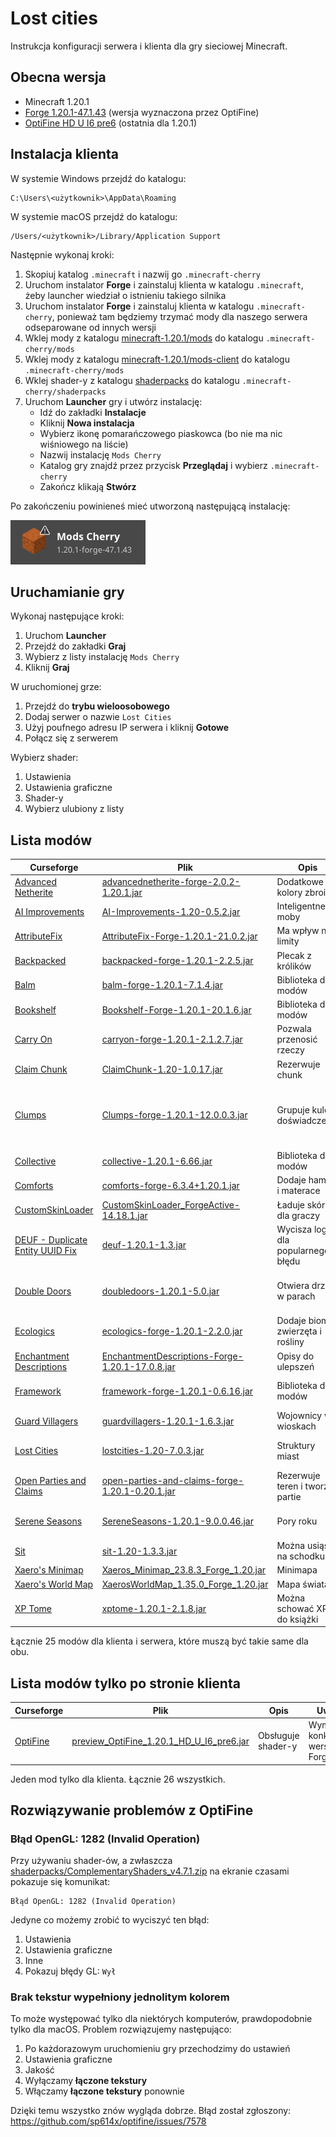 
# Lost cities

Instrukcja konfiguracji serwera i klienta dla gry sieciowej Minecraft.

## Obecna wersja

- Minecraft 1.20.1
- [Forge 1.20.1-47.1.43](https://files.minecraftforge.net/net/minecraftforge/forge/) (wersja wyznaczona przez OptiFine)
- [OptiFine HD U I6 pre6](https://www.optifine.net/downloads) (ostatnia dla 1.20.1)

## Instalacja klienta

W systemie Windows przejdź do katalogu:

```
C:\Users\<użytkownik>\AppData\Roaming
```

W systemie macOS przejdź do katalogu:

```
/Users/<użytkownik>/Library/Application Support
```

Następnie wykonaj kroki:

1. Skopiuj katalog `.minecraft` i nazwij go `.minecraft-cherry`
2. Uruchom instalator **Forge** i zainstaluj klienta w katalogu `.minecraft`, żeby launcher wiedział o istnieniu takiego silnika
3. Uruchom instalator **Forge** i zainstaluj klienta w katalogu `.minecraft-cherry`, ponieważ tam będziemy trzymać mody dla naszego serwera odseparowane od innych wersji
4. Wklej mody z katalogu [minecraft-1.20.1/mods](./minecraft-1.20.1/mods) do katalogu `.minecraft-cherry/mods`
5. Wklej mody z katalogu [minecraft-1.20.1/mods-client](./minecraft-1.20.1/mods-client) do katalogu `.minecraft-cherry/mods`
6. Wklej shader-y z katalogu [shaderpacks](./shaderpacks) do katalogu `.minecraft-cherry/shaderpacks`
7. Uruchom **Launcher** gry i utwórz instalację:
    * Idź do zakładki **Instalacje**
    * Kliknij **Nowa instalacja**
    * Wybierz ikonę pomarańczowego piaskowca (bo nie ma nic wiśniowego na liście)
    * Nazwij instalację `Mods Cherry`
    * Katalog gry znajdź przez przycisk **Przeglądaj** i wybierz `.minecraft-cherry`
    * Zakończ klikają **Stwórz**

Po zakończeniu powinieneś mieć utworzoną następującą instalację:

![Instalacja Mods Cherry](./minecraft-1.20.1/instalacja.png)

## Uruchamianie gry

Wykonaj następujące kroki:

1. Uruchom **Launcher**
2. Przejdź do zakładki **Graj**
3. Wybierz z listy instalację `Mods Cherry`
4. Kliknij **Graj**

W uruchomionej grze:

1. Przejdź do **trybu wieloosobowego**
2. Dodaj serwer o nazwie `Lost Cities`
3. Użyj poufnego adresu IP serwera i kliknij **Gotowe**
4. Połącz się z serwerem

Wybierz shader:

1. Ustawienia
2. Ustawienia graficzne
3. Shader-y
4. Wybierz ulubiony z listy

## Lista modów

| Curseforge                                                                                                      | Plik                                                                                                                       | Opis                               | Uwagi                                                                                |
|-----------------------------------------------------------------------------------------------------------------|----------------------------------------------------------------------------------------------------------------------------|------------------------------------|--------------------------------------------------------------------------------------|
| [Advanced Netherite](https://www.curseforge.com/minecraft/mc-mods/advanced-netherite)                           | [advancednetherite-forge-2.0.2-1.20.1.jar](./minecraft-1.20.1/mods/advancednetherite-forge-2.0.2-1.20.1.jar)               | Dodatkowe kolory zbroi             |                                                                                      |
| [AI Improvements](https://www.curseforge.com/minecraft/mc-mods/ai-improvements)                                 | [AI-Improvements-1.20-0.5.2.jar](./minecraft-1.20.1/mods/AI-Improvements-1.20-0.5.2.jar)                                   | Inteligentne moby                  |                                                                                      |
| [AttributeFix](https://www.curseforge.com/minecraft/mc-mods/attributefix)                                       | [AttributeFix-Forge-1.20.1-21.0.2.jar](./minecraft-1.20.1/mods/AttributeFix-Forge-1.20.1-21.0.2.jar)                       | Ma wpływ na limity                 |                                                                                      |
| [Backpacked](https://www.curseforge.com/minecraft/mc-mods/backpacked)                                           | [backpacked-forge-1.20.1-2.2.5.jar](./minecraft-1.20.1/mods/backpacked-forge-1.20.1-2.2.5.jar)                             | Plecak z królików                  | Wymaga [Framework](https://www.curseforge.com/minecraft/mc-mods/framework)           |
| [Balm](https://www.curseforge.com/minecraft/mc-mods/balm)                                                       | [balm-forge-1.20.1-7.1.4.jar](./minecraft-1.20.1/mods/balm-forge-1.20.1-7.1.4.jar)                                         | Biblioteka dla modów               |                                                                                      |
| [Bookshelf](https://www.curseforge.com/minecraft/mc-mods/bookshelf)                                             | [Bookshelf-Forge-1.20.1-20.1.6.jar](./minecraft-1.20.1/mods/Bookshelf-Forge-1.20.1-20.1.6.jar)                             | Biblioteka dla modów               |                                                                                      |
| [Carry On](https://www.curseforge.com/minecraft/mc-mods/carry-on)                                               | [carryon-forge-1.20.1-2.1.2.7.jar](./minecraft-1.20.1/mods/carryon-forge-1.20.1-2.1.2.7.jar)                               | Pozwala przenosić rzeczy           |                                                                                      |
| [Claim Chunk](https://www.curseforge.com/minecraft/mc-mods/claim-chunk)                                         | [ClaimChunk-1.20-1.0.17.jar](./minecraft-1.20.1/mods/ClaimChunk-1.20-1.0.17.jar)                                           | Rezerwuje chunk                    |                                                                                      |
| [Clumps](https://www.curseforge.com/minecraft/mc-mods/clumps)                                                   | [Clumps-forge-1.20.1-12.0.0.3.jar](./minecraft-1.20.1/mods/Clumps-forge-1.20.1-12.0.0.3.jar)                               | Grupuje kule doświadczenia         | Podnosi wydajność, od 1.17 wymagany tylko na serwerze                                |
| [Collective](https://www.curseforge.com/minecraft/mc-mods/collective)                                           | [collective-1.20.1-6.66.jar](./minecraft-1.20.1/mods/collective-1.20.1-6.66.jar)                                           | Biblioteka dla modów               |                                                                                      |
| [Comforts](https://www.curseforge.com/minecraft/mc-mods/comforts)                                               | [comforts-forge-6.3.4+1.20.1.jar](./minecraft-1.20.1/mods/comforts-forge-6.3.4+1.20.1.jar)                                 | Dodaje hamaki i materace           |                                                                                      |
| [CustomSkinLoader](https://www.curseforge.com/minecraft/mc-mods/customskinloader)                               | [CustomSkinLoader_ForgeActive-14.18.1.jar](./minecraft-1.20.1/mods/CustomSkinLoader_ForgeActive-14.18.1.jar)               | Ładuje skórki dla graczy           |                                                                                      |
| [DEUF - Duplicate Entity UUID Fix](https://www.curseforge.com/minecraft/mc-mods/deuf-duplicate-entity-uuid-fix) | [deuf-1.20.1-1.3.jar](./minecraft-1.20.1/mods/deuf-1.20.1-1.3.jar)                                                         | Wycisza logi dla popularnego błędu |                                                                                      |
| [Double Doors](https://www.curseforge.com/minecraft/mc-mods/double-doors)                                       | [doubledoors-1.20.1-5.0.jar](./minecraft-1.20.1/mods/doubledoors-1.20.1-5.0.jar)                                           | Otwiera drzwi w parach             | Trzeba zmniejszyć zasięg w configu                                                   |
| [Ecologics](https://www.curseforge.com/minecraft/mc-mods/ecologics)                                             | [ecologics-forge-1.20.1-2.2.0.jar](./minecraft-1.20.1/mods/ecologics-forge-1.20.1-2.2.0.jar)                               | Dodaje biomy, zwierzęta i rośliny  |                                                                                      |
| [Enchantment Descriptions](https://www.curseforge.com/minecraft/mc-mods/enchantment-descriptions)               | [EnchantmentDescriptions-Forge-1.20.1-17.0.8.jar](./minecraft-1.20.1/mods/EnchantmentDescriptions-Forge-1.20.1-17.0.8.jar) | Opisy do ulepszeń                  |                                                                                      |
| [Framework](https://www.curseforge.com/minecraft/mc-mods/framework)                                             | [framework-forge-1.20.1-0.6.16.jar](./minecraft-1.20.1/mods/framework-forge-1.20.1-0.6.16.jar)                             | Biblioteka dla modów               | Wymagany przez [Backpacked](https://www.curseforge.com/minecraft/mc-mods/backpacked) |
| [Guard Villagers](https://www.curseforge.com/minecraft/mc-mods/guard-villagers)                                 | [guardvillagers-1.20.1-1.6.3.jar](./minecraft-1.20.1/mods/guardvillagers-1.20.1-1.6.3.jar)                                 | Wojownicy we wioskach              |                                                                                      |
| [Lost Cities](https://www.curseforge.com/minecraft/mc-mods/lost-cities-survive-the-dead-edition)                | [lostcities-1.20-7.0.3.jar](./minecraft-1.20.1/mods/lostcities-1.20-7.0.3.jar)                                             | Struktury miast                    | To nasz gwóźdź programu                                                              |
| [Open Parties and Claims](https://www.curseforge.com/minecraft/mc-mods/open-parties-and-claims)                 | [open-parties-and-claims-forge-1.20.1-0.20.1.jar](./minecraft-1.20.1/mods/open-parties-and-claims-forge-1.20.1-0.20.1.jar) | Rezerwuje teren i tworzy partie    | Też dość istotne                                                                     |
| [Serene Seasons](https://www.curseforge.com/minecraft/mc-mods/serene-seasons)                                   | [SereneSeasons-1.20.1-9.0.0.46.jar](./minecraft-1.20.1/mods/SereneSeasons-1.20.1-9.0.0.46.jar)                             | Pory roku                          | Śnieg i zima czasem denerwują                                                        |
| [Sit](https://www.curseforge.com/minecraft/mc-mods/sit)                                                         | [sit-1.20-1.3.3.jar](./minecraft-1.20.1/mods/sit-1.20-1.3.3.jar)                                                           | Można usiąść na schodku            |                                                                                      |
| [Xaero's Minimap](https://www.curseforge.com/minecraft/mc-mods/xaeros-minimap)                                  | [Xaeros_Minimap_23.8.3_Forge_1.20.jar](./minecraft-1.20.1/mods/Xaeros_Minimap_23.8.3_Forge_1.20.jar)                       | Minimapa                           |                                                                                      |
| [Xaero's World Map](https://www.curseforge.com/minecraft/mc-mods/xaeros-world-map)                              | [XaerosWorldMap_1.35.0_Forge_1.20.jar](./minecraft-1.20.1/mods/XaerosWorldMap_1.35.0_Forge_1.20.jar)                       | Mapa świata                        |                                                                                      |
| [XP Tome](https://www.curseforge.com/minecraft/mc-mods/xp-tome)                                                 | [xptome-1.20.1-2.1.8.jar](./minecraft-1.20.1/mods/xptome-1.20.1-2.1.8.jar)                                                 | Można schować XP do książki        |                                                                                      |

Łącznie 25 modów dla klienta i serwera, które muszą być takie same dla obu.

## Lista modów tylko po stronie klienta

| Curseforge                                     | Plik                                                                                                                | Opis               | Uwagi                          |
|------------------------------------------------|---------------------------------------------------------------------------------------------------------------------|--------------------|--------------------------------|
| [OptiFine](https://www.optifine.net/downloads) | [preview_OptiFine_1.20.1_HD_U_I6_pre6.jar](./minecraft-1.20.1/mods-client/preview_OptiFine_1.20.1_HD_U_I6_pre6.jar) | Obsługuje shader-y | Wymaga konkretnej wersji Forge |

Jeden mod tylko dla klienta. Łącznie 26 wszystkich.

## Rozwiązywanie problemów z OptiFine

### Błąd OpenGL: 1282 (Invalid Operation)

Przy używaniu shader-ów, a zwłaszcza [shaderpacks/ComplementaryShaders_v4.7.1.zip](./shaderpacks/ComplementaryShaders_v4.7.1.zip)
na ekranie czasami pokazuje się komunikat:

```
Błąd OpenGL: 1282 (Invalid Operation)
```

Jedyne co możemy zrobić to wyciszyć ten błąd:

1. Ustawienia
2. Ustawienia graficzne
3. Inne
4. Pokazuj błędy GL: `Wył`

### Brak tekstur wypełniony jednolitym kolorem

To może występować tylko dla niektórych komputerów, prawdopodobnie tylko dla macOS.
Problem rozwiązujemy następująco:

1. Po każdorazowym uruchomieniu gry przechodzimy do ustawień
2. Ustawienia graficzne
3. Jakość
4. Wyłączamy **łączone tekstury**
5. Włączamy **łączone tekstury** ponownie

Dzięki temu wszystko znów wygląda dobrze. Błąd został zgłoszony:
https://github.com/sp614x/optifine/issues/7578
